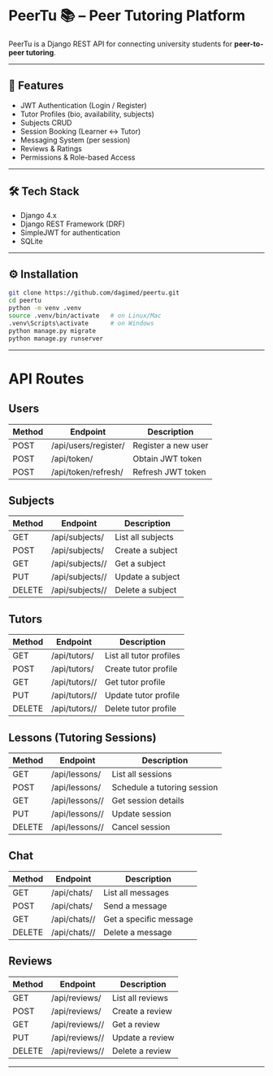 # PeerTu 📚 – Peer Tutoring Platform

PeerTu is a Django REST API for connecting university students for **peer-to-peer tutoring**.

---

## 🚀 Features
- JWT Authentication (Login / Register)
- Tutor Profiles (bio, availability, subjects)
- Subjects CRUD
- Session Booking (Learner ↔ Tutor)
- Messaging System (per session)
- Reviews & Ratings
- Permissions & Role-based Access

---

## 🛠 Tech Stack
- Django 4.x
- Django REST Framework (DRF)
- SimpleJWT for authentication
- SQLite 

---

## ⚙️ Installation

```bash
git clone https://github.com/dagimed/peertu.git
cd peertu
python -m venv .venv
source .venv/bin/activate   # on Linux/Mac
.venv\Scripts\activate      # on Windows
python manage.py migrate
python manage.py runserver
```
---
# API Routes

## Users
| Method | Endpoint               | Description           |
|--------|----------------------|----------------------|
| POST   | /api/users/register/  | Register a new user  |
| POST   | /api/token/           | Obtain JWT token     |
| POST   | /api/token/refresh/   | Refresh JWT token    |

## Subjects
| Method | Endpoint                | Description         |
|--------|------------------------|-------------------|
| GET    | /api/subjects/         | List all subjects  |
| POST   | /api/subjects/         | Create a subject   |
| GET    | /api/subjects/<id>/    | Get a subject      |
| PUT    | /api/subjects/<id>/    | Update a subject   |
| DELETE | /api/subjects/<id>/    | Delete a subject   |

## Tutors
| Method | Endpoint                | Description              |
|--------|------------------------|--------------------------|
| GET    | /api/tutors/           | List all tutor profiles  |
| POST   | /api/tutors/           | Create tutor profile     |
| GET    | /api/tutors/<id>/      | Get tutor profile        |
| PUT    | /api/tutors/<id>/      | Update tutor profile     |
| DELETE | /api/tutors/<id>/      | Delete tutor profile     |

## Lessons (Tutoring Sessions)
| Method | Endpoint                | Description                   |
|--------|------------------------|-------------------------------|
| GET    | /api/lessons/          | List all sessions             |
| POST   | /api/lessons/          | Schedule a tutoring session   |
| GET    | /api/lessons/<id>/     | Get session details           |
| PUT    | /api/lessons/<id>/     | Update session                |
| DELETE | /api/lessons/<id>/     | Cancel session                |

## Chat
| Method | Endpoint                | Description               |
|--------|------------------------|---------------------------|
| GET    | /api/chats/            | List all messages         |
| POST   | /api/chats/            | Send a message            |
| GET    | /api/chats/<id>/       | Get a specific message    |
| DELETE | /api/chats/<id>/       | Delete a message          |

## Reviews
| Method | Endpoint                | Description             |
|--------|------------------------|-------------------------|
| GET    | /api/reviews/          | List all reviews        |
| POST   | /api/reviews/          | Create a review         |
| GET    | /api/reviews/<id>/     | Get a review            |
| PUT    | /api/reviews/<id>/     | Update a review         |
| DELETE | /api/reviews/<id>/     | Delete a review         |
---